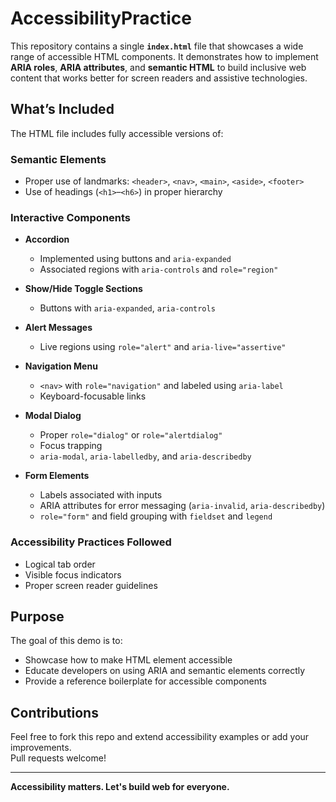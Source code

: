 # AccessibilityPractice

This repository contains a single **`index.html`** file that showcases a wide range of accessible HTML components. It demonstrates how to implement **ARIA roles**, **ARIA attributes**, and **semantic HTML** to build inclusive web content that works better for screen readers and assistive technologies.

## What’s Included

The HTML file includes fully accessible versions of:

### Semantic Elements
- Proper use of landmarks: `<header>`, `<nav>`, `<main>`, `<aside>`, `<footer>`
- Use of headings (`<h1>`–`<h6>`) in proper hierarchy

### Interactive Components
- **Accordion**
  - Implemented using buttons and `aria-expanded`
  - Associated regions with `aria-controls` and `role="region"`

- **Show/Hide Toggle Sections**
  - Buttons with `aria-expanded`, `aria-controls`

- **Alert Messages**
  - Live regions using `role="alert"` and `aria-live="assertive"`

- **Navigation Menu**
  - `<nav>` with `role="navigation"` and labeled using `aria-label`
  - Keyboard-focusable links

- **Modal Dialog**
  - Proper `role="dialog"` or `role="alertdialog"`
  - Focus trapping
  - `aria-modal`, `aria-labelledby`, and `aria-describedby`

- **Form Elements**
  - Labels associated with inputs
  - ARIA attributes for error messaging (`aria-invalid`, `aria-describedby`)
  - `role="form"` and field grouping with `fieldset` and `legend`

### Accessibility Practices Followed
- Logical tab order
- Visible focus indicators
- Proper screen reader guidelines

## Purpose

The goal of this demo is to:
- Showcase how to make HTML element accessible
- Educate developers on using ARIA and semantic elements correctly
- Provide a reference boilerplate for accessible components

## Contributions

Feel free to fork this repo and extend accessibility examples or add your improvements.  
Pull requests welcome!

---

**Accessibility matters. Let's build web for everyone.**
